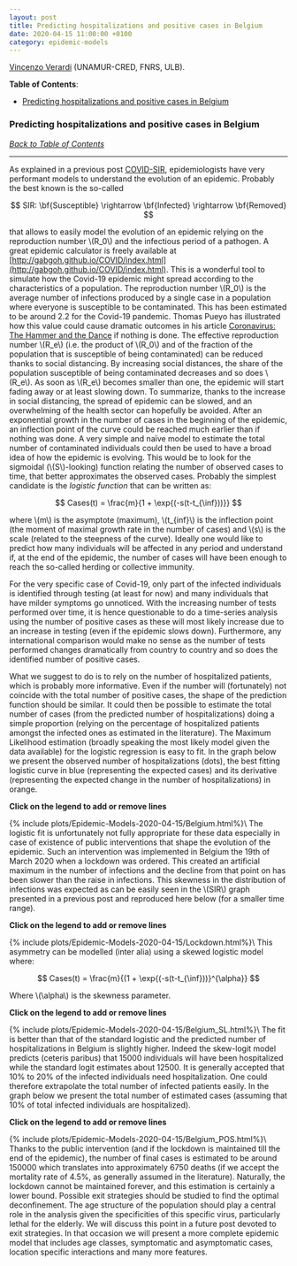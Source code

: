 ```yaml
---
layout: post
title: Predicting hospitalizations and positive cases in Belgium
date: 2020-04-15 11:00:00 +0100
category: epidemic-models
---
```

[Vincenzo Verardi](https://directory.unamur.be/staff/vverardi) (UNAMUR-CRED, FNRS, ULB).

**Table of Contents**:<a name="tbc"></a>

- [Predicting hospitalizations and positive cases in Belgium <a name="cap1"></a>](#predicting-hospitalizations-and-positive-cases-in-belgium)

### Predicting hospitalizations and positive cases in Belgium <a name="cap1"></a>

[*Back to Table of Contents*](#tbc)

-------------------------------------

As explained in a previous post [COVID-SIR](https://learning-from-the-curve.github.io/epidemic-models/2020/04/13/COVID-SIR.html#cap1), epidemiologists have very performant models to understand the evolution of an epidemic. Probably the best known is the so-called

$$ SIR: \bf{Susceptible} \rightarrow \bf{Infected} \rightarrow \bf{Removed} $$

that allows to easily model the evolution of an epidemic relying on the reproduction number \\(R\_0\\) and the infectious period of a pathogen. A great epidemic calculator is freely available at [http://gabgoh.github.io/COVID/index.html](http://gabgoh.github.io/COVID/index.html). This is a wonderful tool to simulate how the Covid-19 epidemic might spread according to the characteristics of a population. The reproduction number \\(R\_0\\) is the average number of infections produced by a single case in a population where everyone is susceptible to be contaminated. This has been estimated to be around 2.2 for the Covid-19 pandemic. Thomas Pueyo has illustrated how this value could cause dramatic outcomes in his article [Coronavirus: The Hammer and the Dance](https://medium.com/@tomaspueyo/coronavirus-the-hammer-and-the-dance-be9337092b56) if nothing is done.<!--more-->
The effective reproduction number \\(R\_e\\) (i.e. the product of \\(R\_0\\) and of the fraction of the population that is susceptible of being contaminated) can be reduced thanks to social distancing. By increasing social distances, the share of the population susceptible of being contaminated decreases and so does \\(R\_e\\). As soon as \\(R\_e\\) becomes smaller than one, the epidemic will start fading away or at least slowing down. To summarize, thanks to the increase in social distancing, the spread of epidemic can be slowed, and an overwhelming of the health sector can hopefully be avoided. After an exponential growth in the number of cases in the beginning of the epidemic, an inflection point of the curve could be reached much earlier than if nothing was done. A very simple and naïve model to estimate the total number of contaminated individuals could then be used to have a broad idea of how the epidemic is evolving. This would be to look for the sigmoidal (\\(S\\)-looking) function relating the number of observed cases to time, that better approximates the observed cases. Probably the simplest candidate is the *logistic function* that can be written as:

$$ Cases(t) = \frac{m}{1 + \exp{(-s(t-t_{\inf}))}} $$

where \\(m\\) is the asymptote (maximum), \\(t\_{inf}\\) is the inflection point (the moment of maximal growth rate in the number of cases) and \\(s\\) is the scale (related to the steepness of the curve). Ideally one would like to predict how many individuals will be affected in any period and understand if, at the end of the epidemic, the number of cases will have been enough to reach the so-called herding or collective immunity.

For the very specific case of Covid-19, only part of the infected individuals is identified through testing (at least for now) and many individuals that have milder symptoms go unnoticed. With the increasing number of tests performed over time, it is hence questionable to do a time-series analysis using the number of positive cases as these will most likely increase due to an increase in testing (even if the epidemic slows down). Furthermore, any international comparison would make no sense as the number of tests performed changes dramatically from country to country and so does the identified number of positive cases.

What we suggest to do is to rely on the number of hospitalized patients, which is probably more informative. Even if the number will (fortunately) not coincide with the total number of positive cases, the shape of the prediction function should be similar. It could then be possible to estimate the total number of cases (from the predicted number of hospitalizations) doing a simple proportion (relying on the percentage of hospitalized patients amongst the infected ones as estimated in the literature). The Maximum Likelihood estimation (broadly speaking the most likely model given the data available) for the logistic regression is easy to fit. In the graph below we present the observed number of hospitalizations (dots), the best fitting logistic curve in blue (representing the expected cases) and its derivative (representing the expected change in the number of hospitalizations) in orange.

**Click on the legend to add or remove lines**

{% include plots/Epidemic-Models-2020-04-15/Belgium.html%}\\
The logistic fit is unfortunately not fully appropriate for these data especially in case of existence of public interventions that shape the evolution of the epidemic. Such an intervention was implemented in Belgium the 19th of March 2020 when a lockdown was ordered. This created an artificial maximum in the number of infections and the decline from that point on has been slower than the raise in infections. This skewness in the distribution of infections was expected as can be easily seen in the \\(SIR\\) graph presented in a previous post and reproduced here below (for a smaller time range).

**Click on the legend to add or remove lines**

{% include plots/Epidemic-Models-2020-04-15/Lockdown.html%}\\
This asymmetry can be modelled (inter alia) using a skewed logistic model where:

$$ Cases(t) = \frac{m}{(1 + \exp{(-s(t-t_{\inf}))}^{\alpha}} $$

Where \\(\\alpha\\) is the skewness parameter.

**Click on the legend to add or remove lines**

{% include plots/Epidemic-Models-2020-04-15/Belgium_SL.html%}\\
The fit is better than that of the standard logistic and the predicted number of hospitalizations in Belgium is slightly higher. Indeed the skew-logit model predicts (ceteris paribus) that 15000 individuals will have been hospitalized while the standard logit estimates about 12500. It is generally accepted that 10% to 20% of the infected individuals need hospitalization. One could therefore extrapolate the total number of infected patients easily. In the graph below we present the total number of estimated cases (assuming that 10% of total infected individuals are hospitalized).

**Click on the legend to add or remove lines**

{% include plots/Epidemic-Models-2020-04-15/Belgium_POS.html%}\\
Thanks to the public intervention (and if the lockdown is maintained till the end of the epidemic), the number of final cases is estimated to be around 150000 which translates into approximately 6750 deaths (if we accept the mortality rate of 4.5%, as generally assumed in the literature). Naturally, the lockdown cannot be maintained forever, and this estimation is certainly a lower bound. Possible exit strategies should be studied to find the optimal deconfinement. The age structure of the population should play a central role in the analysis given the specificities of this specific virus, particularly lethal for the elderly. We will discuss this point in a future post devoted to exit strategies. In that occasion we will present a more complete epidemic model that includes age classes, symptomatic and asymptomatic cases, location specific interactions and many more features.
